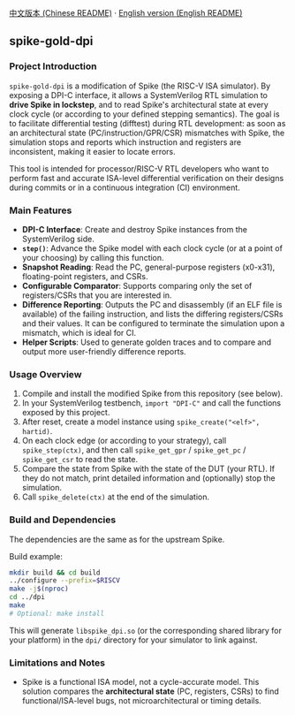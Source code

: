 [中文版本 (Chinese README)](./README_zh.md) · [English version (English README)](./README.md)
## spike-gold-dpi

### Project Introduction

`spike-gold-dpi` is a modification of Spike (the RISC-V ISA simulator). By exposing a DPI-C interface, it allows a SystemVerilog RTL simulation to **drive Spike in lockstep**, and to read Spike's architectural state at every clock cycle (or according to your defined stepping semantics). The goal is to facilitate differential testing (difftest) during RTL development: as soon as an architectural state (PC/instruction/GPR/CSR) mismatches with Spike, the simulation stops and reports which instruction and registers are inconsistent, making it easier to locate errors.

This tool is intended for processor/RISC-V RTL developers who want to perform fast and accurate ISA-level differential verification on their designs during commits or in a continuous integration (CI) environment.

### Main Features

*   **DPI-C Interface**: Create and destroy Spike instances from the SystemVerilog side.
*   **`step()`**: Advance the Spike model with each clock cycle (or at a point of your choosing) by calling this function.
*   **Snapshot Reading**: Read the PC, general-purpose registers (x0-x31), floating-point registers, and CSRs.
*   **Configurable Comparator**: Supports comparing only the set of registers/CSRs that you are interested in.
*   **Difference Reporting**: Outputs the PC and disassembly (if an ELF file is available) of the failing instruction, and lists the differing registers/CSRs and their values. It can be configured to terminate the simulation upon a mismatch, which is ideal for CI.
*   **Helper Scripts**: Used to generate golden traces and to compare and output more user-friendly difference reports.

### Usage Overview

1.  Compile and install the modified Spike from this repository (see below).
2.  In your SystemVerilog testbench, `import "DPI-C"` and call the functions exposed by this project.
3.  After reset, create a model instance using `spike_create("<elf>", hartid)`.
4.  On each clock edge (or according to your strategy), call `spike_step(ctx)`, and then call `spike_get_gpr` / `spike_get_pc` / `spike_get_csr` to read the state.
5.  Compare the state from Spike with the state of the DUT (your RTL). If they do not match, print detailed information and (optionally) stop the simulation.
6.  Call `spike_delete(ctx)` at the end of the simulation.

### Build and Dependencies

The dependencies are the same as for the upstream Spike.

Build example:
```bash
mkdir build && cd build
../configure --prefix=$RISCV
make -j$(nproc)
cd ../dpi
make
# Optional: make install
```

This will generate `libspike_dpi.so` (or the corresponding shared library for your platform) in the `dpi/` directory for your simulator to link against.

### Limitations and Notes

*   Spike is a functional ISA model, not a cycle-accurate model. This solution compares the **architectural state** (PC, registers, CSRs) to find functional/ISA-level bugs, not microarchitectural or timing details.